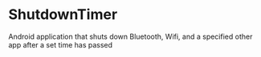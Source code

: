 # ShutdownTimer
Android application that shuts down Bluetooth, Wifi, and a specified other app after a set time has passed
